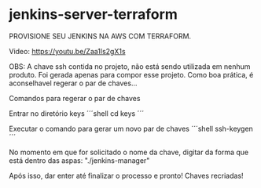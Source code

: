 # jenkins-server-terraform

PROVISIONE SEU JENKINS NA AWS COM TERRAFORM.

Video: https://youtu.be/Zaa1ls2gX1s

OBS: A chave ssh contida no projeto, não está sendo utilizada em nenhum produto. Foi gerada apenas para compor esse projeto. 
Como boa prática, é aconselhavel regerar o par de chaves... 

Comandos para regerar o par de chaves

Entrar no diretório keys
´´´shell
cd keys
´´´

Executar o comando para gerar um novo par de chaves
´´´shell
ssh-keygen
´´´

No momento em que for solicitado o nome da chave, digitar da forma que está dentro das aspas: "./jenkins-manager"

Após isso, dar enter até finalizar o processo e pronto! Chaves recriadas!
